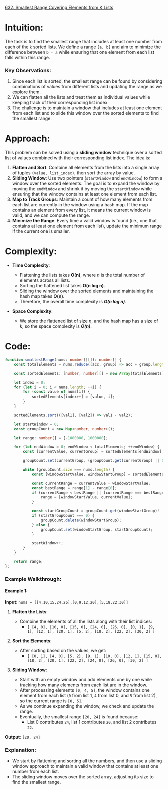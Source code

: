 [632. Smallest Range Covering Elements from K Lists](https://leetcode.com/problems/smallest-range-covering-elements-from-k-lists/)

# Intuition:

The task is to find the smallest range that includes at least one number from each of the `k` sorted lists. We define a range `[a, b]` and aim to minimize the difference between `b - a` while ensuring that one element from each list falls within this range.

### Key Observations:
1. Since each list is sorted, the smallest range can be found by considering combinations of values from different lists and updating the range as we explore them.
2. We can flatten all the lists and treat them as individual values while keeping track of their corresponding list index.
3. The challenge is to maintain a window that includes at least one element from each list and to slide this window over the sorted elements to find the smallest range.

# Approach:

This problem can be solved using a **sliding window** technique over a sorted list of values combined with their corresponding list index. The idea is:
1. **Flatten and Sort**: Combine all elements from the lists into a single array of tuples `(value, list_index)`, then sort the array by value.
2. **Sliding Window**: Use two pointers (`startWindow` and `endWindow`) to form a window over the sorted elements. The goal is to expand the window by moving the `endWindow` and shrink it by moving the `startWindow` while ensuring that the window contains at least one element from each list.
3. **Map to Track Groups**: Maintain a count of how many elements from each list are currently in the window using a hash map. If the map contains an element from every list, it means the current window is valid, and we can compute the range.
4. **Minimize the Range**: Every time a valid window is found (i.e., one that contains at least one element from each list), update the minimum range if the current one is smaller.

# Complexity:

- **Time Complexity**:
  - Flattening the lists takes **O(n)**, where *n* is the total number of elements across all lists.
  - Sorting the flattened list takes **O(n log n)**.
  - Sliding the window over the sorted elements and maintaining the hash map takes **O(n)**.
  - Therefore, the overall time complexity is ***O(n log n)***.

- **Space Complexity**:
  - We store the flattened list of size *n*, and the hash map has a size of *k*, so the space complexity is ***O(n)***.

# Code:

```typescript
function smallestRange(nums: number[][]): number[] {
    const totalElements = nums.reduce((acc, group) => acc + group.length, 0);

    const sortedElements: [number, number][] = new Array(totalElements);

    let index = 0;
    for (let i = 0; i < nums.length; ++i) {
        for (const value of nums[i]) {
            sortedElements[index++] = [value, i];
        }
    }

    sortedElements.sort(([val1], [val2]) => val1 - val2);

    let startWindow = 0;
    const groupCount = new Map<number, number>();

    let range: number[] = [-1000000, 1000000];

    for (let endWindow = 0; endWindow < totalElements; ++endWindow) {
        const [currentValue, currentGroup] = sortedElements[endWindow];

        groupCount.set(currentGroup, (groupCount.get(currentGroup) || 0) + 1);

        while (groupCount.size === nums.length) {
            const [windowStartValue, windowStartGroup] = sortedElements[startWindow];

            const currentRange = currentValue - windowStartValue;
            const bestRange = range[1] - range[0];
            if (currentRange < bestRange || (currentRange === bestRange && windowStartValue < range[0])) {
                range = [windowStartValue, currentValue];
            }

            const startGroupCount = groupCount.get(windowStartGroup)! - 1;
            if (startGroupCount === 0) {
                groupCount.delete(windowStartGroup);
            } else {
                groupCount.set(windowStartGroup, startGroupCount);
            }

            startWindow++;
        }
    }

    return range;
};

```

### Example Walkthrough:

#### Example 1:
**Input**: `nums = [[4,10,15,24,26],[0,9,12,20],[5,18,22,30]]`

1. **Flatten the Lists**:
   - Combine the elements of all the lists along with their list indices:
     - `[ [4, 0], [10, 0], [15, 0], [24, 0], [26, 0], [0, 1], [9, 1], [12, 1], [20, 1], [5, 2], [18, 2], [22, 2], [30, 2] ]`
   
2. **Sort the Elements**:
   - After sorting based on the values, we get:
     - `[ [0, 1], [4, 0], [5, 2], [9, 1], [10, 0], [12, 1], [15, 0], [18, 2], [20, 1], [22, 2], [24, 0], [26, 0], [30, 2] ]`

3. **Sliding Window**:
   - Start with an empty window and add elements one by one while tracking how many elements from each list are in the window.
   - After processing elements `[0, 4, 5]`, the window contains one element from each list (`0` from list 1, `4` from list 0, and `5` from list 2), so the current range is `[0, 5]`.
   - As we continue expanding the window, we check and update the range.
   - Eventually, the smallest range `[20, 24]` is found because:
     - List 0 contributes `24`, list 1 contributes `20`, and list 2 contributes `22`.

**Output**: `[20, 24]`

### Explanation:
- We start by flattening and sorting all the numbers, and then use a sliding window approach to maintain a valid window that contains at least one number from each list.
- The sliding window moves over the sorted array, adjusting its size to find the smallest range.
